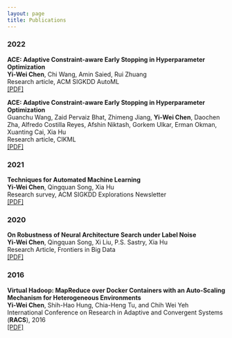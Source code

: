 ```yaml
---
layout: page
title: Publications
---
```


<h3>
    <a name='2022'></a> 2022
</h3>
<div class="media">
    <div class="media-body">
       <p class="media-heading">
          <strong>ACE: Adaptive Constraint-aware Early Stopping in Hyperparameter Optimization</strong><br />
          <b>Yi-Wei Chen</b>, Chi Wang, Amin Saied, Rui Zhuang<br />
          Research article, ACM SIGKDD AutoML<br />
          <a href="https://arxiv.org/abs/2208.02922">[PDF]</a><br />
       </p>
    </div>
</div>
<div class="media">
    <div class="media-body">
       <p class="media-heading">
          <strong>ACE: Adaptive Constraint-aware Early Stopping in Hyperparameter Optimization</strong><br />
          Guanchu Wang, Zaid Pervaiz Bhat, Zhimeng Jiang, <b>Yi-Wei Chen</b>, Daochen Zha, Alfredo Costilla Reyes, Afshin Niktash, Gorkem Ulkar, Erman Okman, Xuanting Cai, Xia Hu<br />
          Research article, CIKML<br />
          <a href="https://arxiv.org/abs/2202.07503">[PDF]</a><br />
       </p>
    </div>
</div>

<h3>
    <a name='2021'></a> 2021
</h3>
<div class="media">
    <div class="media-body">
       <p class="media-heading">
          <strong>Techniques for Automated Machine Learning</strong><br />
          <b>Yi-Wei Chen</b>, Qingquan Song, Xia Hu<br />
          Research survey, ACM SIGKDD Explorations Newsletter<br />
          <a href="https://dl.acm.org/doi/abs/10.1145/3447556.3447567">[PDF]</a><br />
       </p>
    </div>
</div>

<h3>
    <a name='2020'></a> 2020
</h3>
<div class="media">
    <div class="media-body">
       <p class="media-heading">
          <strong>On Robustness of Neural Architecture Search under Label Noise</strong><br />
          <b>Yi-Wei Chen</b>, Qingquan Song, Xi Liu, P.S. Sastry, Xia Hu<br />
          Research Article, Frontiers in Big Data<br />
          <a href="https://www.frontiersin.org/articles/10.3389/fdata.2020.00002/abstract">[PDF]</a><br />
       </p>
    </div>
</div>

<h3>
    <a name='2016'></a> 2016
</h3>
<div class="media">
    <div class="media-body">
       <p class="media-heading">
          <strong>Virtual Hadoop: MapReduce over Docker Containers with an Auto-Scaling Mechanism for Heterogeneous Environments</strong><br />
          <b>Yi-Wei Chen</b>, Shih-Hao Hung, Chia-Heng Tu, and Chih Wei Yeh<br />
          International Conference on Research in Adaptive and Convergent Systems (<strong>RACS</strong>), 2016 <br />
          <a href="https://dl.acm.org/citation.cfm?id=2987408">[PDF]</a><br />
       </p>
    </div>
</div>

